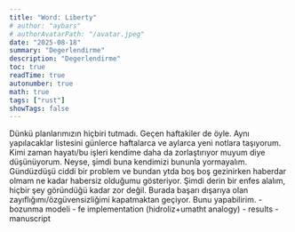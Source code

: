 ```yaml
---
title: "Word: Liberty"
# author: "aybars"
# authorAvatarPath: "/avatar.jpeg"
date: "2025-08-18"
summary: "Degerlendirme"
description: "Degerlendirme"
toc: true
readTime: true
autonumber: true
math: true
tags: ["rust"]
showTags: false
---
```


Dünkü planlarımızın hiçbiri tutmadı. Geçen haftakiler de öyle. Aynı yapılacaklar listesini günlerce haftalarca ve aylarca yeni notlara taşıyorum. Kimi zaman hayatı/bu işleri kendime daha da zorlaştırıyor muyum diye düşünüyorum. Neyse, şimdi buna kendimizi bununla yormayalım. Gündüzdüşü ciddi bir problem ve bundan ytda boş boş gezinirken haberdar olmam ne kadar habersiz olduğumu gösteriyor. Şimdi derin bir enfes alalım, hiçbir şey göründüğü kadar zor değil. Burada başarı dışarıya olan zayıflığımı/özgüvensizliğimi kapatmaktan geçiyor. Bunu yapabilirim.
	- bozunma modeli
	- fe implementation (hidroliz+umatht analogy)
	- results
	- manuscript
